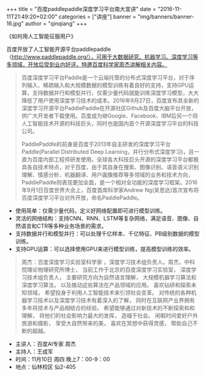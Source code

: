 +++
title = "百度paddlepaddle深度学习平台南大宣讲"
date = "2016-11-11T21:49:20+02:00"
categories = ["讲座"]
banner = "img/banners/banner-16.jpg"
author = "qinqiang"
+++




《如何用人工智能征服用户》

百度开放了人工智能开源平台paddlepaddle（http://www.paddlepaddle.org/），可用于大数据研究、机器学习、深度学习等多领域，开放后受到业内好评。特邀百度科学家周杰讲解相关内容。

> 百度深度学习平台Paddle是一个云端托管的分布式深度学习平台，对于序列输入、稀疏输入和大规模数据的模型训练有着良好的支持，支持GPU运算，支持数据并行和模型并行，仅需少量代码就能训练深度学习模型，大大降低了用户使用深度学习技术的成本。2016年9月27日，百度宣布其全新的深度学习开源平台PaddlePaddle在开源社区Github及百度大脑平台开放，供广大开发者下载使用。百度成为继Google、Facebook、IBM后另一个将人工智能技术开源的科技巨头，同时也是国内首个开源深度学习平台的科技公司。
>
> PaddlePaddle的前身是百度于2013年自主研发的深度学习平台Paddle(Parallel Distributed Deep Learning，并行分布式深度学习)，且一直为百度内部工程师研发使用。全球各大科技巨头开源的深度学习平台都极具各自技术特点，对于百度，由于其自身在搜索、图像识别、语音语义识别理解、情感分析、机器翻译、用户画像推荐等多领域的业务和技术方向，PaddlePaddle则表现更加全面，是一个相对全功能的深度学习框架。2016年9月1日百度世界大会上，百度首席科学家Andrew Ng(吴恩达)首次宣布将百度深度学习平台对外开放，命名PaddlePaddle。

  * 使用简单：仅需少量代码，定义好网络配置即可进行模型训练。
  * 灵活的网络结构：支持CNN、RNN、LSTM等复杂网络，满足语音、图像、自然语言和CTR等多种业务场景的需求。
  * 支持数据并行和模型并行：可以处理千亿样本、千亿特征、PB级别数据的模型训练。
  * 支持GPU运算：可以选择使用GPU来进行模型训练，提高模型训练的效率。

> 周杰：百度深度学习实验室科学家 ，深度学习技术组负责人。周杰，中科院理论物理研究所博士， 当前工作于北京的百度深度学习实验室， 深度学习技术组负责人， 主要研究方向为自然语言理解， 大规模机器学习算法和 深度学习算法， 以及推动这些算法在产品领域的应用。 喜欢钻研和探索未知领域， 希望投身于利用人工智能技术来引领社会变革。 对传统的各种机器学习技术以及深度学习技术有着深入的了解， 同时在互联网产业界拥有多年将技术与产品相结合的经验。 希望能够通过对新技术的不断探索和和理解， 将他们的社会影响力最大的发挥， 造福于社会。 闲暇时间爱好户外旅游和摄影， 享受大自然带来的美， 喜欢在冥想中获得灵感， 帮助自己不断的超越。

  * 主讲人：百度AI专家 周杰
  * 主持人：王成军
  * 时间：11月10日 周四 晚上7：00-9：00
  * 地点：仙林校区 仙2-405

